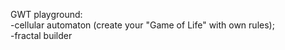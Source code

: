 GWT playground:<br/>
-cellular automaton (create your "Game of Life" with own rules);<br/>
-fractal builder
